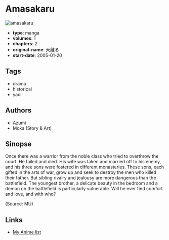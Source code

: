# Amasakaru

![amasakaru](https://cdn.myanimelist.net/images/manga/4/154525.jpg)

-   **type**: manga
-   **volumes**: 1
-   **chapters**: 2
-   **original-name**: 天離る
-   **start-date**: 2005-01-20

## Tags

-   drama
-   historical
-   yaoi

## Authors

-   Azumi
-   Moka (Story & Art)

## Sinopse

Once there was a warrior from the noble class who tried to overthrow the court. He failed and died. His wife was taken and married off to his enemy, and his three sons were fostered in different monasteries. These sons, each gifted in the arts of war, grow up and seek to destroy the men who killed their father. But sibling rivalry and jealousy are more dangerous than the battlefield. The youngest brother, a delicate beauty in the bedroom and a demon on the battlefield is particularly vulnerable. Will he ever find comfort and love, and with who?

(Source: MU)

## Links

-   [My Anime list](https://myanimelist.net/manga/10437/Amasakaru)
